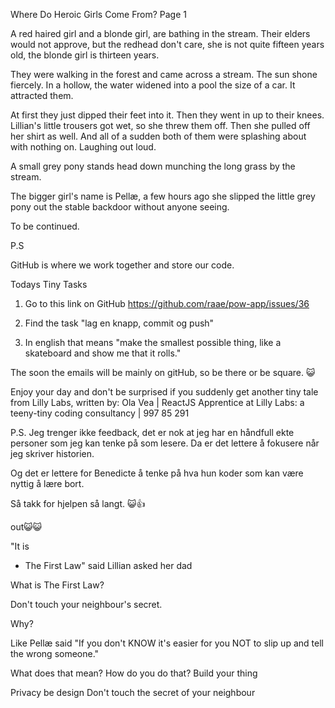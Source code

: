 Where Do Heroic Girls Come From?
Page 1

A red haired girl and a blonde girl, are bathing in the stream. Their elders would not approve, but the redhead don't care, she is not quite fifteen years old, the blonde girl is thirteen years.

They were walking in the forest and came across a stream. The sun shone fiercely. In a hollow, the water widened into a pool the size of a car. It attracted them.

At first they just dipped their feet into it. Then they went in up to their knees. Lillian's little trousers got wet, so she threw them off. Then she pulled off her shirt as well. And all of a sudden both of them were splashing about with nothing on. Laughing out loud.

A small grey pony stands head down munching the long grass by the stream.

The bigger girl's name is Pellæ, a few hours ago she slipped the little grey pony out the stable backdoor without anyone seeing.

To be continued.

P.S


GitHub is where we work together and store our code.

Todays Tiny Tasks

1. Go to this link on GitHub
https://github.com/raae/pow-app/issues/36


2. Find the task
"lag en knapp, commit og push"

3. In english that means "make the smallest possible thing, like a skateboard and show me that it rolls."



The soon the emails will be mainly on gitHub, so be there or be square. 😺

Enjoy your day and don't be surprised if you suddenly get another tiny tale from Lilly Labs, written by:
Ola Vea | ReactJS Apprentice at Lilly Labs: a teeny-tiny coding consultancy | 997 85 291

P.S.
Jeg trenger ikke feedback, det er nok at jeg har en håndfull ekte personer som jeg kan tenke på som lesere. Da er det lettere å fokusere når jeg skriver historien.

Og det er lettere for Benedicte å tenke på hva hun koder som kan være nyttig å lære bort.

Så takk for hjelpen så langt. 😺👍





out😺😺


"It is
* The First Law" said Lillian asked her dad

What is The First Law?

Don't touch your neighbour's secret.

Why?

Like Pellæ said
"If you don't KNOW it's easier for you NOT to slip up and tell the wrong someone."

What does that mean?
How do you do that?
Build your thing

Privacy be design
Don't touch the secret of your neighbour



